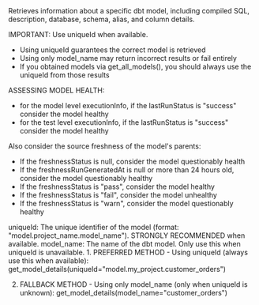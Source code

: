 <instructions>
Retrieves information about a specific dbt model, including compiled SQL, description, database, schema, alias, and column details.

IMPORTANT: Use uniqueId when available.
- Using uniqueId guarantees the correct model is retrieved
- Using only model_name may return incorrect results or fail entirely
- If you obtained models via get_all_models(), you should always use the uniqueId from those results

ASSESSING MODEL HEALTH: 
- for the model level executionInfo, if the lastRunStatus is "success" consider the model healthy
- for the test level executionInfo, if the lastRunStatus is "success" consider the model healthy

Also consider the source freshness of the model's parents:
- If the freshnessStatus is null, consider the model questionably health
- If the freshnessRunGeneratedAt is null or more than 24 hours old, consider the model questionably healthy
- If the freshnessStatus is "pass", consider the model healthy
- If the freshnessStatus is "fail", consider the model unhealthy
- If the freshnessStatus is "warn", consider the model questionably healthy
</instructions>

<parameters>
uniqueId: The unique identifier of the model (format: "model.project_name.model_name"). STRONGLY RECOMMENDED when available.
model_name: The name of the dbt model. Only use this when uniqueId is unavailable.
</parameters>

<examples>
1. PREFERRED METHOD - Using uniqueId (always use this when available):
   get_model_details(uniqueId="model.my_project.customer_orders")
   
2. FALLBACK METHOD - Using only model_name (only when uniqueId is unknown):
   get_model_details(model_name="customer_orders")
</examples>
